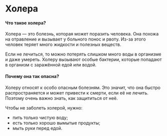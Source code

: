 # Холера

#### Что такое холера?
Холера — это болезнь, которая может поразить человека. Она похожа на отравление и вызывает у больного понос и рвоту. Из-за этого человек теряет много жидкости и полезных веществ. 

Если не лечиться, то можно потерять слишком много воды в организме и даже умереть. Холеру вызывают особые бактерии, которые попадают в организм с заражённой едой или водой.

#### Почему она так опасна?
Холеру относят к особо опасным болезням. Это значит, что она быстро распространяется и может привести к смерти, если её не лечить. Поэтому очень важно знать, как защититься от неё.

Чтобы не заболеть холерой, нужно:
* пить только чистую воду;
* есть только хорошо вымытые продукты;
* мыть руки перед едой.